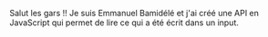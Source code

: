 Salut les gars !! Je suis Emmanuel Bamidélé et j'ai créé une API en JavaScript qui permet de lire ce qui a été écrit dans un input.
